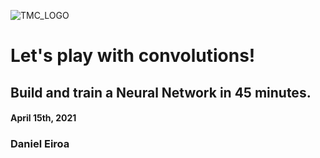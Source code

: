![TMC_LOGO](https://docs.google.com/uc?export=download&id=16gkSEgU_fmRg4Jy0_ixMTuzMz0vLffEP)

# Let's play with convolutions! 
## **Build and train a Neural Network in 45 minutes.**
#### April 15th, 2021
### Daniel Eiroa

